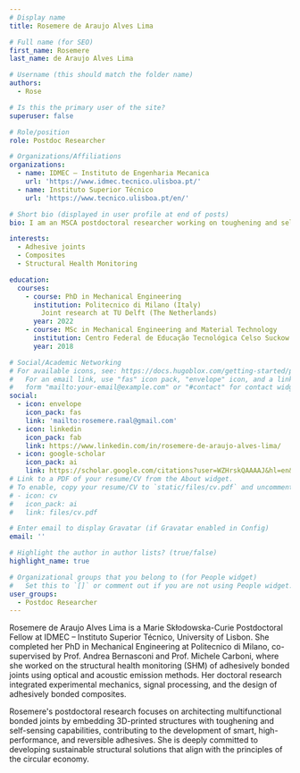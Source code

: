 ```yaml
---
# Display name
title: Rosemere de Araujo Alves Lima

# Full name (for SEO)
first_name: Rosemere
last_name: de Araujo Alves Lima

# Username (this should match the folder name)
authors:
  - Rose

# Is this the primary user of the site?
superuser: false

# Role/position
role: Postdoc Researcher

# Organizations/Affiliations
organizations:
  - name: IDMEC – Instituto de Engenharia Mecanica
    url: 'https://www.idmec.tecnico.ulisboa.pt/'
  - name: Instituto Superior Técnico
    url: 'https://www.tecnico.ulisboa.pt/en/'

# Short bio (displayed in user profile at end of posts)
bio: I am an MSCA postdoctoral researcher working on toughening and self-sensing strategies for smart, reversible adhesive joints. My research combines 3D printing, structural health monitoring, and multifunctional materials to enable the development of next-generation circular adhesively bonded composite structures.

interests:
  - Adhesive joints
  - Composites
  - Structural Health Monitoring

education:
  courses:
    - course: PhD in Mechanical Engineering
      institution: Politecnico di Milano (Italy) 
        Joint research at TU Delft (The Netherlands)
      year: 2022
    - course: MSc in Mechanical Engineering and Material Technology
      institution: Centro Federal de Educação Tecnológica Celso Suckow da Fonseca - CEFET/RJ (Brazil)
      year: 2018

# Social/Academic Networking
# For available icons, see: https://docs.hugoblox.com/getting-started/page-builder/#icons
#   For an email link, use "fas" icon pack, "envelope" icon, and a link in the
#   form "mailto:your-email@example.com" or "#contact" for contact widget.
social:
  - icon: envelope
    icon_pack: fas
    link: 'mailto:rosemere.raal@gmail.com'
  - icon: linkedin
    icon_pack: fab
    link: https://www.linkedin.com/in/rosemere-de-araujo-alves-lima/
  - icon: google-scholar
    icon_pack: ai
    link: https://scholar.google.com/citations?user=WZHrskQAAAAJ&hl=en&oi=ao
# Link to a PDF of your resume/CV from the About widget.
# To enable, copy your resume/CV to `static/files/cv.pdf` and uncomment the lines below.
# - icon: cv
#   icon_pack: ai
#   link: files/cv.pdf

# Enter email to display Gravatar (if Gravatar enabled in Config)
email: ''

# Highlight the author in author lists? (true/false)
highlight_name: true

# Organizational groups that you belong to (for People widget)
#   Set this to `[]` or comment out if you are not using People widget.
user_groups:
  - Postdoc Researcher
---
```


Rosemere de Araujo Alves Lima is a Marie Skłodowska-Curie Postdoctoral Fellow at IDMEC – Instituto Superior Técnico, University of Lisbon. She completed her PhD in Mechanical Engineering at Politecnico di Milano, co-supervised by Prof. Andrea Bernasconi and Prof. Michele Carboni, where she worked on the structural health monitoring (SHM) of adhesively bonded joints using optical and acoustic emission methods. Her doctoral research integrated experimental mechanics, signal processing, and the design of adhesively bonded composites.

Rosemere's postdoctoral research focuses on architecting multifunctional bonded joints by embedding 3D-printed structures with toughening and self-sensing capabilities, contributing to the development of smart, high-performance, and reversible adhesives. She is deeply committed to developing sustainable structural solutions that align with the principles of the circular economy. 

